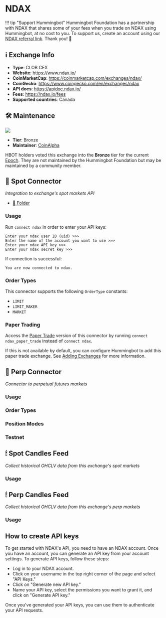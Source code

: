 # NDAX

!!! tip "Support Hummingbot"
    Hummingbot Foundation has a partnership with NDAX that shares some of your fees when you trade on NDAX using Hummingbot, at no cost to you. To support us, create an account using our [NDAX referral link](https://www.ndax.io/register?inviteCode=123456). Thank you! 🙏

## ℹ️ Exchange Info

- **Type**: CLOB CEX
- **Website**: https://www.ndax.io/
- **CoinMarketCap**: <https://coinmarketcap.com/exchanges/ndax/>
- **CoinGecko**: <https://www.coingecko.com/en/exchanges/ndax>
- **API docs**: https://apidoc.ndax.io/
- **Fees**: <https://ndax.io/fees>
- **Supported countries**: Canada

## 🛠 Maintenance

![](https://img.shields.io/static/v1?label=Hummingbot&message=BRONZE&color=green)

- **Tier**: Bronze
- **Maintainer**: [CoinAlpha](https://coinalpha.com)

HBOT holders voted this exchange into the **Bronze** tier for the current [Epoch](/governance/epochs). They are not maintained by the Hummingbot Foundation but may be maintained by a community member.


## 🔀 Spot Connector
*Integration to exchange's spot markets API*

- [📁 Folder](https://github.com/hummingbot/hummingbot/tree/master/hummingbot/connector/exchange/ndax)

### Usage

Run `connect ndax` in order to enter your API keys:

```
Enter your ndax user ID (uid) >>>
Enter the name of the account you want to use >>>
Enter your ndax API key >>>
Enter your ndax secret key >>>
```

If connection is successful:

```
You are now connected to ndax.
```


### Order Types

This connector supports the following `OrderType` constants:

- `LIMIT`
- `LIMIT_MAKER`
- `MARKET`

### Paper Trading

Access the [Paper Trade](/global-configs/paper-trade/) version of this connector by running `connect ndax_paper_trade` instead of `connect ndax`.

If this is not available by default, you can configure Hummingbot to add this paper trade exchange. See [Adding Exchanges](/global-configs/paper-trade/#adding-exchanges) for more information.

## 🔀 Perp Connector
*Connector to perpetual futures markets*



### Usage


### Order Types


### Position Modes



### Testnet



## 🕯 Spot Candles Feed
*Collect historical OHCLV data from this exchange's spot markets*



### Usage





## 🕯 Perp Candles Feed
*Collect historical OHCLV data from this exchange's perp markets*


### Usage



## How to create API keys

To get started with NDAX's API, you need to have an NDAX account. Once you have an account, you can generate an API key from your account settings. To generate API keys, follow these steps:

- Log in to your NDAX account.
- Click on your username in the top right corner of the page and select "API Keys."
- Click on "Generate new API key."
- Name your API key, select the permissions you want to grant it, and click on "Generate API key."

Once you've generated your API keys, you can use them to authenticate your API requests. 